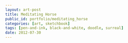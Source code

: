 ```yaml
---
layout: art-post
title: Meditating Horse
public_id: portfolio/meditating_horse
categories: [art, sketchbook]
tags: [pen-and-ink, black-and-white, doodle, surreal]
date: 2012-07-30
---
```

